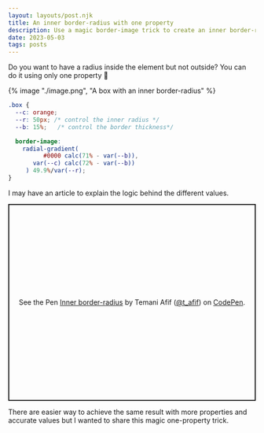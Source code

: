 ```yaml
---
layout: layouts/post.njk
title: An inner border-radius with one property
description: Use a magic border-image trick to create an inner border-radius
date: 2023-05-03
tags: posts
---
```


Do you want to have a radius inside the element but not outside? You can do it using only one property 🤩


{% image "./image.png", "A box with an inner border-radius" %}

```css
.box {
  --c: orange;
  --r: 50px; /* control the inner radius */
  --b: 15%;   /* control the border thickness*/

  border-image: 
    radial-gradient(
          #0000 calc(71% - var(--b)),
       var(--c) calc(72% - var(--b))
     ) 49.9%/var(--r);
}
```

I may have an article to explain the logic behind the different values.

<p class="codepen" data-height="400" data-default-tab="result" data-slug-hash="XWxexjZ" data-preview="true" data-user="t_afif" style="height: 400px; box-sizing: border-box; display: flex; align-items: center; justify-content: center; border: 2px solid; margin: 1em 0; padding: 1em;">
  <span>See the Pen <a href="https://codepen.io/t_afif/pen/XWxexjZ">
  Inner border-radius</a> by Temani Afif (<a href="https://codepen.io/t_afif">@t_afif</a>)
  on <a href="https://codepen.io">CodePen</a>.</span>
</p>
<script async src="https://cpwebassets.codepen.io/assets/embed/ei.js"></script>


There are easier way to achieve the same result with more properties and accurate values but I wanted to share this magic one-property trick.
